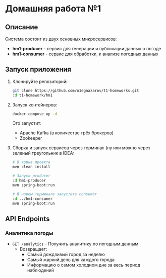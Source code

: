 # Домашняя работа №1

## Описание

Система состоит из двух основных микросервисов:
- **hm1-producer** - сервис для генерации и публикации данных о погоде
- **hm1-consumer** - сервис для обработки, и анализе погодных данных

## Запуск приложения
1. Клонируйте репозиторий:
   ```bash
   git clone https://github.com/o1egnazarov/t1-homeworks.git
   cd t1-homework/hm1
   ```

2. Запуск контейнеров:
   ```bash
   docker-compose up -d
   ```
   Это запустит:
   - Apache Kafka (в количестве трёх брокеров)
   - Zookeeper


3. Сборка и запуск сервисов через терминал (ну или можно через зеленый треугольник в IDEA:
   ```bash
   # В корне проекта
   mvn clean install
   
   # Запуск producer
   cd hm1-producer
   mvn spring-boot:run
   
   # В новом терминале запустите consumer
   cd ../hm1-consumer
   mvn spring-boot:run
   ```

## API Endpoints

### Аналитика погоды
- `GET /analytics` - Получить аналитику по погодным данным
  - Возвращает:
    - Самый дождливый город за неделю
    - Самый жаркий день для каждого города
    - Информацию о самом холодном дне за весь период наблюдений